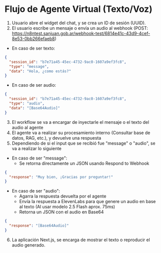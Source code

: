 # Flujo de Agente Virtual (Texto/Voz)

1. Usuario abre el widget del chat, y se crea un ID de sesión (UUID).
2. El usuario escribe un mensaje o envía un audio al webhook
(POST: https://n8ntest.sanjuan.gob.ar/webhook-test/6814e41c-43d9-4cef-8e53-0bb266efaeb8)
- En caso de ser texto:
```json
{
  "session_id": "b7e71a45-45ec-4732-9ac0-1607a9ef3fc8",
  "type": "message",
  "data": "Hola, ¿como estás?"
}
```
- En caso de ser audio:
```json
{
  "session_id": "b7e71a45-45ec-4732-9ac0-1607a9ef3fc8",
  "type": "audio",
  "data": "[Base64Audio]"
}
```
3. El workflow se va a encargar de inyectarle el mensaje o el texto del audio al agente
4. El agente va a realizar su procesamiento interno (Consultar base de datos, RAG, etc.), y devuelve una respuesta
5. Dependiendo de si el input que se recibió fue "message" o "audio", se va a realizar lo siguiente
- En caso de ser "message": 
  - Se retorna directamente un JSON usando Respond to Webhook
```json
{
  "response": "Muy bien, ¡Gracias por preguntar!"
}
```
- En caso de ser "audio":
  - Agarra la respuesta devuelta por el agente
  - Envía la respuesta a ElevenLabs para que genere un audio en base al texto (Al usar modelo 2.5 Flash aprox. 75ms)
  - Retorna un JSON con el audio en Base64
```json
{
  "response": "[Base64Audio]"
}
```
6. La aplicación Next.js, se encarga de mostrar el texto o reproducir el audio generado.